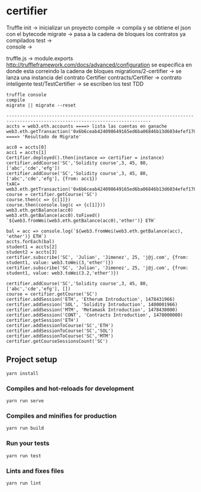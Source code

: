 # certifier

Truffle
init -> inicializar un proyecto
compile -> compila y se obtiene el json con el bytecode
migrate -> pasa a la cadena de bloques los contratos ya compilados
test ->     
console ->

truffle.js -> module.exports http://truffleframework.com/docs/advanced/configuration 
    se especifica en donde esta correindo la cadena de bloques
migrations/2-certifier -> se lanza una instancia del contrato Certifier
contracts/Certifier -> contrato inteligente
test/TestCertifier -> se escriben los test TDD
```
truffle console
compile
migrate || migrate --reset

----------------------------------------------------------------------------------------------------------------------------
accts = web3.eth.accounts ====> lista las cuentas en ganache
web3.eth.getTransaction('0x6b6ceab424098649165ed6ba06846b13d6034efef17066c124ccc2eb8704c885') ====> 'Resultado de Migrate'

acc0 = accts[0]
acc1 = accts[1]
Certifier.deployed().then(instance => certifier = instance)
certifier.addCourse('SC','Solidity course',3, 45, 80, ['abc','cde','efg'])
certifier.addCourse('SC','Solidity course',3, 45, 80, ['abc','cde','efg'], {from: acc1})
txAC= web3.eth.getTransaction('0x6b6ceab424098649165ed6ba06846b13d6034efef17066c124ccc2eb8704c885')
course = certifier.getCourse('SC')
course.then(c => {c[1]})
course.then(console.log(c => {c[1]}))
web3.eth.getBalance(acc0)
web3.eth.getBalance(acc0).toFixed()
`${web3.fromWei(web3.eth.getBalance(acc0),'ether')} ETH`

bal = acc => console.log(`${web3.fromWei(web3.eth.getBalance(acc), 'ether')} ETH`)
accts.forEach(bal)
student1 = accts[2]
student2 = accts[3]
certifier.subscribe('SC', 'Julian', 'Jimenez', 25, 'j@j.com', {from: student1, value: web3.toWei(3,'ether')})
certifier.subscribe('SC', 'Julian', 'Jimenez', 25, 'j@j.com', {from: student1, value: web3.toWei(3.2,'ether')})

certifier.addCourse('SC','Solidity course',3, 45, 80, ['abc','cde','efg'], [])
course = certifier.getCourse('SC')
certifier.addSession('ETH', 'Etherum Introduction', 1478431966)
certifier.addSession('SOL', 'Solidity Introduction', 1400001966)
certifier.addSession('MTM', 'Metamask Introduction', 1478430000)
certifier.addSession('CONT', 'Contracts Introduction', 1478000000)
certifier.getSession('ETH')
certifier.addSessionToCourse('SC','ETH')
certifier.addSessionToCourse('SC','SOL')
certifier.addSessionToCourse('SC','MTM')
certifier.getCourseSessionsCount('SC')

```

## Project setup
```
yarn install
```

### Compiles and hot-reloads for development
```
yarn run serve
```

### Compiles and minifies for production
```
yarn run build
```

### Run your tests
```
yarn run test
```

### Lints and fixes files
```
yarn run lint
```
